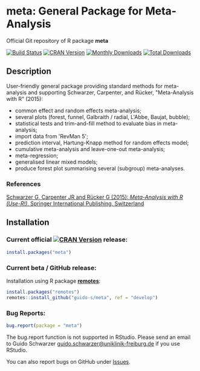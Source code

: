 # meta: General Package for Meta-Analysis
Official Git repository of R package **meta**

[![Build Status](https://travis-ci.org/guido-s/meta.svg?branch=master)](https://travis-ci.org/guido-s/meta)
[![CRAN Version](http://www.r-pkg.org/badges/version/meta)](https://cran.r-project.org/package=meta)
[![Monthly Downloads](http://cranlogs.r-pkg.org/badges/meta)](http://cranlogs.r-pkg.org/badges/meta)
[![Total Downloads](http://cranlogs.r-pkg.org/badges/grand-total/meta)](http://cranlogs.r-pkg.org/badges/grand-total/meta)


## Description

User-friendly general package providing standard methods for meta-analysis and supporting Schwarzer, Carpenter, and Rücker, "Meta-Analysis with R" (2015):
 - common effect and random effects meta-analysis;
 - several plots (forest, funnel, Galbraith / radial, L'Abbe, Baujat, bubble);
 - statistical tests and trim-and-fill method to evaluate bias in meta-analysis;
 - import data from 'RevMan 5';
 - prediction interval, Hartung-Knapp method for random effects model;
 - cumulative meta-analysis and leave-one-out meta-analysis;
 - meta-regression;
 - generalised linear mixed models;
 - produce forest plot summarising several (subgroup) meta-analyses.
 
### References

[Schwarzer G, Carpenter JR and Rücker G (2015): *Meta-Analysis with R (Use-R!)*. Springer International Publishing, Switzerland](https://link.springer.com/book/10.1007/978-3-319-21416-0)


## Installation

### Current official [![CRAN Version](http://www.r-pkg.org/badges/version/meta)](https://cran.r-project.org/package=meta) release:
```r
install.packages("meta")
```

### Current beta / GitHub release:

Installation using R package
[**remotes**](https://cran.r-project.org/package=remotes):
```r
install.packages("remotes")
remotes::install_github("guido-s/meta", ref = "develop")
```


### Bug Reports:

```r
bug.report(package = "meta")
```

The bug.report function is not supported in RStudio. Please send an
email to Guido Schwarzer <guido.schwarzer@uniklinik-freiburg.de> if
you use RStudio.

You can also report bugs on GitHub under
[Issues](https://github.com/guido-s/meta/issues/).
